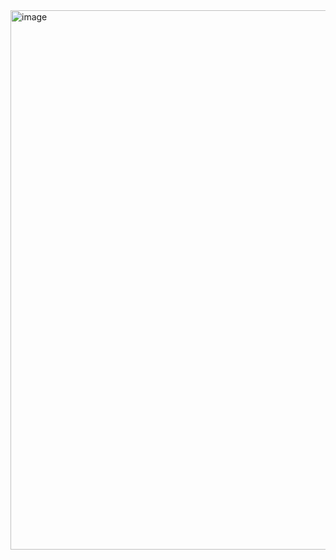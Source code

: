 <img width="1912" height="863" alt="image" src="https://github.com/user-attachments/assets/4741d6fe-581f-4470-9380-2ace44da9da3" />
